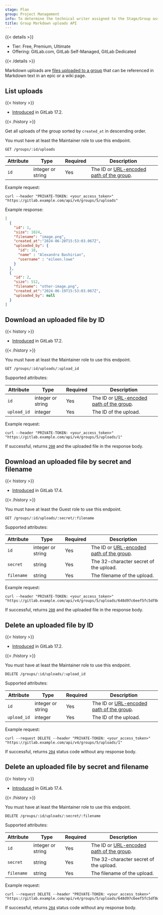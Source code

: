 ```yaml
---
stage: Plan
group: Project Management
info: To determine the technical writer assigned to the Stage/Group associated with this page, see https://handbook.gitlab.com/handbook/product/ux/technical-writing/#assignments
title: Group Markdown uploads API
---
```


{{< details >}}

- Tier: Free, Premium, Ultimate
- Offering: GitLab.com, GitLab Self-Managed, GitLab Dedicated

{{< /details >}}

Markdown uploads are [files uploaded to a group](../security/user_file_uploads.md)
that can be referenced in Markdown text in an epic or a wiki page.

## List uploads

{{< history >}}

- [Introduced](https://gitlab.com/gitlab-org/gitlab/-/merge_requests/157066) in GitLab 17.2.

{{< /history >}}

Get all uploads of the group sorted by `created_at` in descending order.

You must have at least the Maintainer role to use this endpoint.

```plaintext
GET /groups/:id/uploads
```

| Attribute | Type              | Required | Description |
|-----------|-------------------|----------|-------------|
| `id`      | integer or string | Yes      | The ID or [URL-encoded path of the group](rest/_index.md#namespaced-paths). |

Example request:

```shell
curl --header "PRIVATE-TOKEN: <your_access_token>" "https://gitlab.example.com/api/v4/groups/5/uploads"
```

Example response:

```json
[
  {
    "id": 1,
    "size": 1024,
    "filename": "image.png",
    "created_at":"2024-06-20T15:53:03.067Z",
    "uploaded_by": {
      "id": 18,
      "name" : "Alexandra Bashirian",
      "username" : "eileen.lowe"
    }
  },
  {
    "id": 2,
    "size": 512,
    "filename": "other-image.png",
    "created_at":"2024-06-19T15:53:03.067Z",
    "uploaded_by": null
  }
]
```

## Download an uploaded file by ID

{{< history >}}

- [Introduced](https://gitlab.com/gitlab-org/gitlab/-/merge_requests/157066) in GitLab 17.2.

{{< /history >}}

You must have at least the Maintainer role to use this endpoint.

```plaintext
GET /groups/:id/uploads/:upload_id
```

Supported attributes:

| Attribute   | Type              | Required | Description |
|-------------|-------------------|----------|-------------|
| `id`        | integer or string | Yes      | The ID or [URL-encoded path of the group](rest/_index.md#namespaced-paths). |
| `upload_id` | integer           | Yes      | The ID of the upload. |

Example request:

```shell
curl --header "PRIVATE-TOKEN: <your_access_token>" "https://gitlab.example.com/api/v4/groups/5/uploads/1"
```

If successful, returns [`200`](rest/troubleshooting.md#status-codes) and the uploaded file in the response body.

## Download an uploaded file by secret and filename

{{< history >}}

- [Introduced](https://gitlab.com/gitlab-org/gitlab/-/merge_requests/164441) in GitLab 17.4.

{{< /history >}}

You must have at least the Guest role to use this endpoint.

```plaintext
GET /groups/:id/uploads/:secret/:filename
```

Supported attributes:

| Attribute   | Type              | Required | Description |
|-------------|-------------------|----------|-------------|
| `id`        | integer or string | Yes      | The ID or [URL-encoded path of the group](rest/_index.md#namespaced-paths). |
| `secret`    | string            | Yes      | The 32-character secret of the upload. |
| `filename`  | string            | Yes      | The filename of the upload. |

Example request:

```shell
curl --header "PRIVATE-TOKEN: <your_access_token>" "https://gitlab.example.com/api/v4/groups/5/uploads/648d97c6eef5fc5df8d1004565b3ee5a/sample.jpg"
```

If successful, returns [`200`](rest/troubleshooting.md#status-codes) and the uploaded file in the response body.

## Delete an uploaded file by ID

{{< history >}}

- [Introduced](https://gitlab.com/gitlab-org/gitlab/-/merge_requests/157066) in GitLab 17.2.

{{< /history >}}

You must have at least the Maintainer role to use this endpoint.

```plaintext
DELETE /groups/:id/uploads/:upload_id
```

Supported attributes:

| Attribute   | Type              | Required | Description |
|-------------|-------------------|----------|-------------|
| `id`        | integer or string | Yes      | The ID or [URL-encoded path of the group](rest/_index.md#namespaced-paths). |
| `upload_id` | integer           | Yes      | The ID of the upload. |

Example request:

```shell
curl --request DELETE --header "PRIVATE-TOKEN: <your_access_token>" "https://gitlab.example.com/api/v4/groups/5/uploads/1"
```

If successful, returns [`204`](rest/troubleshooting.md#status-codes) status code without any response body.

## Delete an uploaded file by secret and filename

{{< history >}}

- [Introduced](https://gitlab.com/gitlab-org/gitlab/-/merge_requests/164441) in GitLab 17.4.

{{< /history >}}

You must have at least the Maintainer role to use this endpoint.

```plaintext
DELETE /groups/:id/uploads/:secret/:filename
```

Supported attributes:

| Attribute   | Type              | Required | Description |
|-------------|-------------------|----------|-------------|
| `id`        | integer or string | Yes      | The ID or [URL-encoded path of the group](rest/_index.md#namespaced-paths). |
| `secret`    | string            | Yes      | The 32-character secret of the upload. |
| `filename`  | string            | Yes      | The filename of the upload. |

Example request:

```shell
curl --request DELETE --header "PRIVATE-TOKEN: <your_access_token>" "https://gitlab.example.com/api/v4/groups/5/uploads/648d97c6eef5fc5df8d1004565b3ee5a/sample.jpg"
```

If successful, returns [`204`](rest/troubleshooting.md#status-codes) status code without any response body.
